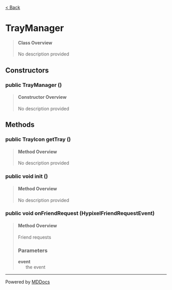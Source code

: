 [< Back](../README.md)
# TrayManager #
>#### Class Overview ####
>No description provided
## Constructors ##
### public TrayManager () ###
>#### Constructor Overview ####
>No description provided
>
## Methods ##
### public TrayIcon getTray () ###
>#### Method Overview ####
>No description provided
>
### public void init () ###
>#### Method Overview ####
>No description provided
>
### public void onFriendRequest (HypixelFriendRequestEvent) ###
>#### Method Overview ####
>Friend requests
>
>### Parameters ###
>**event**<br />
>&nbsp;&nbsp;&nbsp;&nbsp;&nbsp;&nbsp;the event
>

---
Powered by [MDDocs](https://github.com/VRCube/MDDocs)